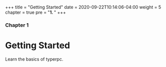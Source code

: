 +++
title = "Getting Started"
date = 2020-09-22T10:14:06-04:00
weight = 5
chapter = true
pre = "<b>1. </b>"
+++

### Chapter 1

# Getting Started

Learn the basics of typerpc.
